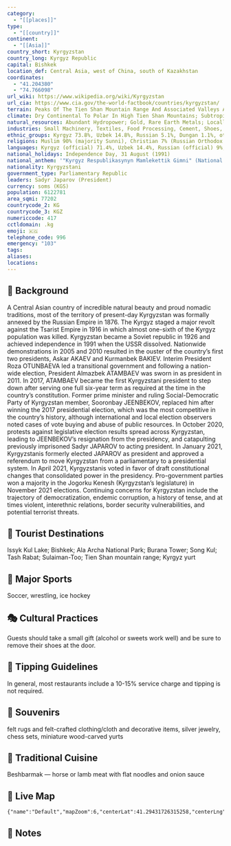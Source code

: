 ```yaml
---
category:
  - "[[places]]"
type:
  - "[[country]]"
continent:
  - "[[Asia]]"
country_short: Kyrgyzstan
country_long: Kyrgyz Republic
capital: Bishkek
location_def: Central Asia, west of China, south of Kazakhstan
coordinates:
  - "41.204380"
  - "74.766098"
url_wiki: https://www.wikipedia.org/wiki/Kyrgyzstan
url_cia: https://www.cia.gov/the-world-factbook/countries/kyrgyzstan/
terrain: Peaks Of The Tien Shan Mountain Range And Associated Valleys And Basins Encompass The Entire Country
climate: Dry Continental To Polar In High Tien Shan Mountains; Subtropical In Southwest (Fergana Valley); Temperate In Northern Foothill Zone
natural_resources: Abundant Hydropower; Gold, Rare Earth Metals; Locally Exploitable Coal, Oil, And Natural Gas; Other Deposits Of Nepheline, Mercury, Bismuth, Lead, And Zinc
industries: Small Machinery, Textiles, Food Processing, Cement, Shoes, Lumber, Refrigerators, Furniture, Electric Motors, Gold, Rare Earth Metals
ethnic_groups: Kyrgyz 73.8%, Uzbek 14.8%, Russian 5.1%, Dungan 1.1%, other 5.2% (includes Uyghur, Tajik, Turk, Kazakh, Tatar, Ukrainian, Korean, German) (2021 est.)
religions: Muslim 90% (majority Sunni), Christian 7% (Russian Orthodox 3%), other 3% (includes Jewish, Buddhist, Baha'i) (2017 est.)
languages: Kyrgyz (official) 71.4%, Uzbek 14.4%, Russian (official) 9%, other 5.2% (2009 est.)
national_holidays: Independence Day, 31 August (1991)
national_anthem: '"Kyrgyz Respublikasynyn Mamlekettik Gimni" (National Anthem of the Kyrgyz Republic)'
nationality: Kyrgyzstani
government_type: Parliamentary Republic
leaders: Sadyr Japarov (President)
currency: soms (KGS)
population: 6122781
area_sqmi: 77202
countrycode_2: KG
countrycode_3: KGZ
numericcode: 417
cctldomain: .kg
emoji: 🇰🇬
telephone_code: 996
emergency: "103"
tags: 
aliases: 
locations:
---
```

## 🌱 Background
A Central Asian country of incredible natural beauty and proud nomadic traditions, most of the territory of present-day Kyrgyzstan was formally annexed by the Russian Empire in 1876. The Kyrgyz staged a major revolt against the Tsarist Empire in 1916 in which almost one-sixth of the Kyrgyz population was killed. Kyrgyzstan became a Soviet republic in 1926 and achieved independence in 1991 when the USSR dissolved. Nationwide demonstrations in 2005 and 2010 resulted in the ouster of the country’s first two presidents, Askar AKAEV and Kurmanbek BAKIEV. Interim President Roza OTUNBAEVA led a transitional government and following a nation-wide election, President Almazbek ATAMBAEV was sworn in as president in 2011. In 2017, ATAMBAEV became the first Kyrgyzstani president to step down after serving one full six-year term as required at the time in the country’s constitution. Former prime minister and ruling Social-Democratic Party of Kyrgyzstan member, Sooronbay JEENBEKOV, replaced him after winning the 2017 presidential election, which was the most competitive in the country’s history, although international and local election observers noted cases of vote buying and abuse of public resources. In October 2020, protests against legislative election results spread across Kyrgyzstan, leading to JEENBEKOV’s resignation from the presidency, and catapulting previously imprisoned Sadyr JAPAROV to acting president. In January 2021, Kyrgyzstanis formerly elected JAPAROV as president and approved a referendum to move Kyrgyzstan from a parliamentary to a presidential system. In April 2021, Kyrgyzstanis voted in favor of draft constitutional changes that consolidated power in the presidency. Pro-government parties won a majority in the Jogorku Kenesh (Kyrgyzstan’s legislature) in November 2021 elections. Continuing concerns for Kyrgyzstan include the trajectory of democratization, endemic corruption, a history of tense, and at times violent, interethnic relations, border security vulnerabilities, and potential terrorist threats.

## 📌 Tourist Destinations
Issyk Kul Lake; Bishkek; Ala Archa National Park; Burana Tower; Song Kul; Tash Rabat; Sulaiman-Too; Tien Shan mountain range; Kyrgyz yurt

## 🥇 Major Sports
Soccer, wrestling, ice hockey

## 🎭 Cultural Practices
Guests should take a small gift (alcohol or sweets work well) and be sure to remove their shoes at the door.

## 🫰 Tipping Guidelines
In general, most restaurants include a 10-15% service charge and tipping is not required.

## 🎁 Souvenirs
felt rugs and felt-crafted clothing/cloth and decorative items, silver jewelry, chess sets, miniature wood-carved yurts

## 🍲 Traditional Cuisine
Beshbarmak — horse or lamb meat with flat noodles and onion sauce

## 📡 Live Map
```mapview
{"name":"Default","mapZoom":6,"centerLat":41.29431726315258,"centerLng":74.30053710937501,"query":"","chosenMapSource":0}
```

## 📒 Notes

